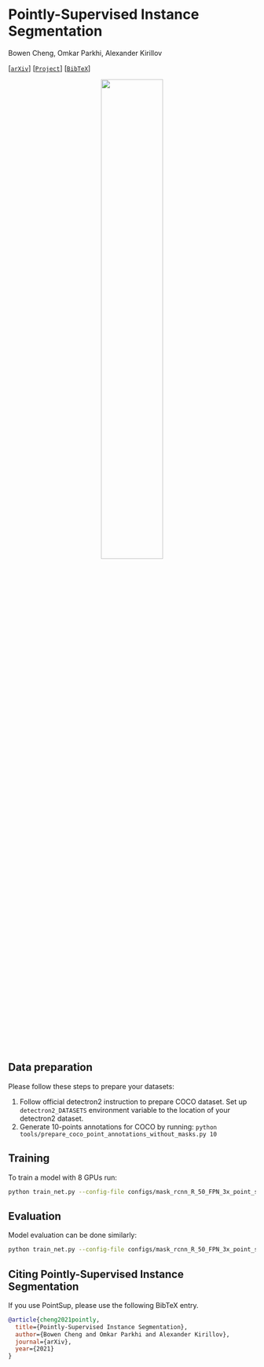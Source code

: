 # Pointly-Supervised Instance Segmentation

Bowen Cheng, Omkar Parkhi, Alexander Kirillov

[[`arXiv`](https://arxiv.org/abs/2104.06404)] [[`Project`](https://bowenc0221.github.io/point-sup)] [[`BibTeX`](#CitingPointSup)]

<div align="center">
  <img src="https://bowenc0221.github.io/images/cheng2021pointly.png" width="50%" height="50%"/>
</div><br/>

## Data preparation
Please follow these steps to prepare your datasets:
1. Follow official detectron2 instruction to prepare COCO dataset. Set up `detectron2_DATASETS` environment variable to the location of your detectron2 dataset.
2. Generate 10-points annotations for COCO by running: `python tools/prepare_coco_point_annotations_without_masks.py 10`

## Training

To train a model with 8 GPUs run:
```bash
python train_net.py --config-file configs/mask_rcnn_R_50_FPN_3x_point_sup_point_aug_coco.yaml --num-gpus 8
```

## Evaluation

Model evaluation can be done similarly:
```bash
python train_net.py --config-file configs/mask_rcnn_R_50_FPN_3x_point_sup_point_aug_coco.yaml --eval-only MODEL.WEIGHTS /path/to/model_checkpoint
```

## <a name="CitingPointSup"></a>Citing Pointly-Supervised Instance Segmentation

If you use PointSup, please use the following BibTeX entry.

```BibTeX
@article{cheng2021pointly,
  title={Pointly-Supervised Instance Segmentation},
  author={Bowen Cheng and Omkar Parkhi and Alexander Kirillov},
  journal={arXiv},
  year={2021}
}
```
